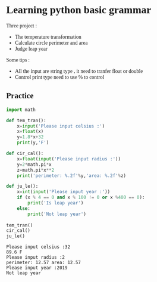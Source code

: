 
<font face="Times new roman" > 

# Learning python basic grammar

Three project :
- The temperature transformation
- Calculate circle perimeter and area
- Judge leap year

Some tips :

- All the input are string type , it need to tranfer float or double
- Control print type need to use % to control

## Practice
</font>


```python
import math

def tem_tran():
    x=input('Please input celsius :')
    x=float(x)
    y=1.8*x+32
    print(y,'F')

def cir_cal():
    x=float(input('Please input radius :'))
    y=2*math.pi*x
    z=math.pi*x**2
    print('perimeter: %.2f'%y,'area: %.2f'%z)

def ju_le():
    x=int(input('Please input year :'))
    if (x % 4 == 0 and x % 100 != 0 or x %400 == 0):
        print('Is leap year')
    else:
        print('Not leap year')
    
tem_tran()
cir_cal()
ju_le()
```

    Please input celsius :32
    89.6 F
    Please input radius :2
    perimeter: 12.57 area: 12.57
    Please input year :2019
    Not leap year



